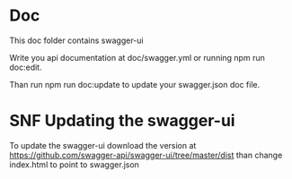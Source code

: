# Doc

This doc folder contains swagger-ui

Write you api documentation at doc/swagger.yml or running npm run doc:edit.

Than run npm run doc:update to update your swagger.json doc file.

# SNF Updating the swagger-ui

To update the swagger-ui download the version at https://github.com/swagger-api/swagger-ui/tree/master/dist
than change index.html to point to swagger.json